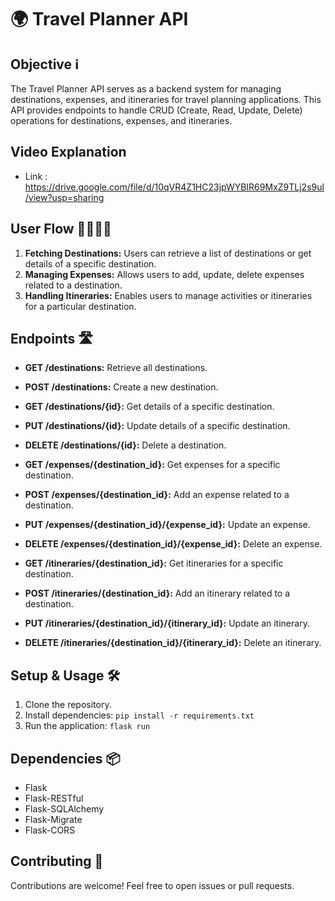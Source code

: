 # 🌍 Travel Planner API

## Objective ℹ️
The Travel Planner API serves as a backend system for managing destinations, expenses, and itineraries for travel planning applications. This API provides endpoints to handle CRUD (Create, Read, Update, Delete) operations for destinations, expenses, and itineraries.

## Video Explanation 
- Link : https://drive.google.com/file/d/10qVR4Z1HC23jpWYBIR69MxZ9TLj2s9ul/view?usp=sharing

## User Flow 🚶‍♂️🚶‍♀️
1. **Fetching Destinations:** Users can retrieve a list of destinations or get details of a specific destination.
2. **Managing Expenses:** Allows users to add, update, delete expenses related to a destination.
3. **Handling Itineraries:** Enables users to manage activities or itineraries for a particular destination.

## Endpoints 🛣️
- **GET /destinations:** Retrieve all destinations.
- **POST /destinations:** Create a new destination.
- **GET /destinations/{id}:** Get details of a specific destination.
- **PUT /destinations/{id}:** Update details of a specific destination.
- **DELETE /destinations/{id}:** Delete a destination.

- **GET /expenses/{destination_id}:** Get expenses for a specific destination.
- **POST /expenses/{destination_id}:** Add an expense related to a destination.
- **PUT /expenses/{destination_id}/{expense_id}:** Update an expense.
- **DELETE /expenses/{destination_id}/{expense_id}:** Delete an expense.

- **GET /itineraries/{destination_id}:** Get itineraries for a specific destination.
- **POST /itineraries/{destination_id}:** Add an itinerary related to a destination.
- **PUT /itineraries/{destination_id}/{itinerary_id}:** Update an itinerary.
- **DELETE /itineraries/{destination_id}/{itinerary_id}:** Delete an itinerary.

## Setup & Usage 🛠️
1. Clone the repository.
2. Install dependencies: `pip install -r requirements.txt`
4. Run the application: `flask run`

## Dependencies 📦
- Flask
- Flask-RESTful
- Flask-SQLAlchemy
- Flask-Migrate
- Flask-CORS

## Contributing 🤝
Contributions are welcome! Feel free to open issues or pull requests.

